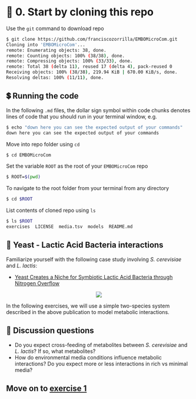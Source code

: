 # 🏁 0. Start by cloning this repo

Use the `git` command to download repo
```bash
$ git clone https://github.com/franciscozorrilla/EMBOMicroCom.git
Cloning into 'EMBOMicroCom'...
remote: Enumerating objects: 38, done.
remote: Counting objects: 100% (38/38), done.
remote: Compressing objects: 100% (33/33), done.
remote: Total 38 (delta 11), reused 17 (delta 4), pack-reused 0
Receiving objects: 100% (38/38), 219.94 KiB | 670.00 KiB/s, done.
Resolving deltas: 100% (11/11), done.
```

## 💲 Running the code

In the following `.md` files, the dollar sign symbol within code chunks denotes lines of code that you should run in your terminal window, e.g.
```bash
$ echo "down here you can see the expected output of your commands"
down here you can see the expected output of your commands
```

Move into repo folder using `cd`
```bash
$ cd EMBOMicroCom
```

Set the variable `ROOT` as the root of your `EMBOMicroCom` repo 
```bash
$ ROOT=$(pwd)
```

To navigate to the root folder from your terminal from any directory
```bash
$ cd $ROOT
```

List contents of cloned repo using `ls`
```bash
$ ls $ROOT
exercises  LICENSE  media.tsv  models  README.md
```

## 🥛 Yeast - Lactic Acid Bacteria interactions

Familiarize yourself with the following case study involving *S. cerevisiae* and *L. lactis*:

* [Yeast Creates a Niche for Symbiotic Lactic Acid Bacteria through Nitrogen Overflow](https://www.sciencedirect.com/science/article/pii/S2405471217303903)

<p align="center"><img src="https://user-images.githubusercontent.com/35606471/195670251-b73df0b0-8694-49a2-a181-991fd6114016.png" /></p>


In the following exercises, we will use a simple two-species system described in the above publication to model metabolic interactions.

## 💎 Discussion questions

* Do you expect cross-feeding of metabolites between *S. cerevisiae* and *L. lactis*? If so, what metabolites?
* How do environmental media conditions influence metabolic interactions? Do you expect more or less interactions in rich vs minimal media?

## Move on to [exercise 1](https://github.com/franciscozorrilla/EMBOMicroCom/blob/main/exercises/exercise_1.md)
